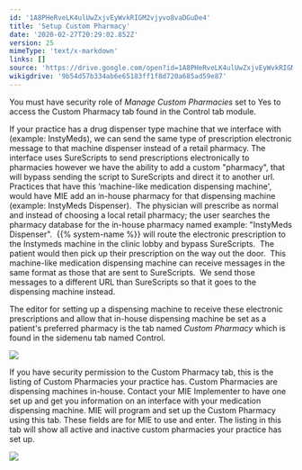 ```yaml
---
id: '1A8PHeRveLK4ulUwZxjvEyWvkRIGM2vjyvo8vaDGuDe4'
title: 'Setup Custom Pharmacy'
date: '2020-02-27T20:29:02.852Z'
version: 25
mimeType: 'text/x-markdown'
links: []
source: 'https://drive.google.com/open?id=1A8PHeRveLK4ulUwZxjvEyWvkRIGM2vjyvo8vaDGuDe4'
wikigdrive: '9b54d57b334ab6e65183ff1f8d720a685ad59e87'
---
```

You must have security role of *Manage Custom Pharmacies* set to Yes to access the Custom Pharmacy tab found in the Control tab module.

If your practice has a drug dispenser type machine that we interface with (example: InstyMeds), we can send the same type of prescription electronic message to that machine dispenser instead of a retail pharmacy. The interface uses SureScripts to send prescriptions electronically to pharmacies however we have the ability to add a custom "pharmacy", that will bypass sending the script to SureScripts and direct it to another url.   Practices that have this ‘machine-like medication dispensing machine', would have MIE add an in-house pharmacy for that dispensing machine (example: InstyMeds Dispenser).  The physician will prescribe as normal and instead of choosing a local retail pharmacy; the user searches the pharmacy database for the in-house pharmacy named example: "InstyMeds Dispenser".  {{% system-name %}} will route the electronic prescription to the Instymeds machine in the clinic lobby and bypass SureScripts.  The patient would then pick up their prescription on the way out the door.  This machine-like medication dispensing machine can receive messages in the same format as those that are sent to SureScripts.  We send those messages to a different URL than SureScripts so that it goes to the dispensing machine instead.

The editor for setting up a dispensing machine to receive these electronic prescriptions and allow that in-house dispensing machine be set as a patient's preferred pharmacy is the tab named *Custom Pharmacy* which is found in the sidemenu tab named Control.

![](../setup-custom-pharmacy.assets/b17792894d92e5af124f465d8386551b.png)

If you have security permission to the Custom Pharmacy tab, this is the listing of Custom Pharmacies your practice has. Custom Pharmacies are dispensing machines in-house. Contact your MIE Implementer to have one set up and get you information on an interface with your medication dispensing machine. MIE will program and set up the Custom Pharmacy using this tab. These fields are for MIE to use and enter. The listing in this tab will show all active and inactive custom pharmacies your practice has set up.

![](../setup-custom-pharmacy.assets/0f8066d1b2b91b6a2ca2ed265aa2cb21.png)
